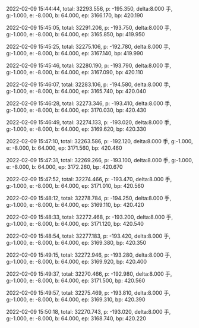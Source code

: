 2022-02-09 15:44:44, total: 32293.556, p: -195.350, delta:8.000 手, g:-1.000, e: -8.000, b: 64.000, ep: 3166.170, bp: 420.190

2022-02-09 15:45:05, total: 32291.206, p: -193.750, delta:8.000 手, g:-1.000, e: -8.000, b: 64.000, ep: 3165.850, bp: 419.950

2022-02-09 15:45:25, total: 32275.106, p: -192.780, delta:8.000 手, g:-1.000, e: -8.000, b: 64.000, ep: 3167.140, bp: 419.990

2022-02-09 15:45:46, total: 32280.190, p: -193.790, delta:8.000 手, g:-1.000, e: -8.000, b: 64.000, ep: 3167.090, bp: 420.110

2022-02-09 15:46:07, total: 32283.106, p: -194.580, delta:8.000 手, g:-1.000, e: -8.000, b: 64.000, ep: 3165.740, bp: 420.040

2022-02-09 15:46:28, total: 32273.346, p: -193.410, delta:8.000 手, g:-1.000, e: -8.000, b: 64.000, ep: 3170.030, bp: 420.430

2022-02-09 15:46:49, total: 32274.133, p: -193.020, delta:8.000 手, g:-1.000, e: -8.000, b: 64.000, ep: 3169.620, bp: 420.330

2022-02-09 15:47:10, total: 32263.586, p: -192.120, delta:8.000 手, g:-1.000, e: -8.000, b: 64.000, ep: 3171.560, bp: 420.460

2022-02-09 15:47:31, total: 32269.266, p: -193.100, delta:8.000 手, g:-1.000, e: -8.000, b: 64.000, ep: 3172.260, bp: 420.670

2022-02-09 15:47:52, total: 32274.466, p: -193.470, delta:8.000 手, g:-1.000, e: -8.000, b: 64.000, ep: 3171.010, bp: 420.560

2022-02-09 15:48:12, total: 32278.784, p: -194.250, delta:8.000 手, g:-1.000, e: -8.000, b: 64.000, ep: 3169.110, bp: 420.420

2022-02-09 15:48:33, total: 32272.468, p: -193.200, delta:8.000 手, g:-1.000, e: -8.000, b: 64.000, ep: 3171.120, bp: 420.540

2022-02-09 15:48:54, total: 32277.183, p: -193.420, delta:8.000 手, g:-1.000, e: -8.000, b: 64.000, ep: 3169.380, bp: 420.350

2022-02-09 15:49:15, total: 32272.946, p: -193.280, delta:8.000 手, g:-1.000, e: -8.000, b: 64.000, ep: 3169.920, bp: 420.400

2022-02-09 15:49:37, total: 32270.466, p: -192.980, delta:8.000 手, g:-1.000, e: -8.000, b: 64.000, ep: 3171.500, bp: 420.560

2022-02-09 15:49:57, total: 32275.469, p: -193.810, delta:8.000 手, g:-1.000, e: -8.000, b: 64.000, ep: 3169.310, bp: 420.390

2022-02-09 15:50:18, total: 32270.743, p: -193.020, delta:8.000 手, g:-1.000, e: -8.000, b: 64.000, ep: 3168.740, bp: 420.220